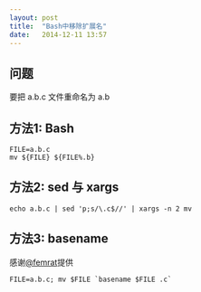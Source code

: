 ```yaml
---
layout: post
title:  "Bash中移除扩展名"
date:   2014-12-11 13:57
---
```


## 问题

要把 a.b.c 文件重命名为 a.b

## 方法1: Bash

    FILE=a.b.c
    mv ${FILE} ${FILE%.b}

## 方法2: sed 与 xargs

    echo a.b.c | sed 'p;s/\.c$//' | xargs -n 2 mv

## 方法3: basename

感谢[@femrat](https://twitter.com/femrat)提供

    FILE=a.b.c; mv $FILE `basename $FILE .c`

